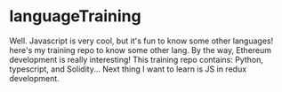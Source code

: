 # languageTraining
Well. Javascript is very cool, but it's fun to know some other languages! here's my training repo to know some other lang. By the way, Ethereum development is really interesting!
This training repo contains:
Python, typescript, and Solidity...
Next thing I want to learn is JS in redux development.
